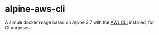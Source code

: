 # alpine-aws-cli

A simple docker image based on Alpine 3.7 with the [AWL CLI](https://aws.amazon.com/cli/) installed, for CI purposes.
